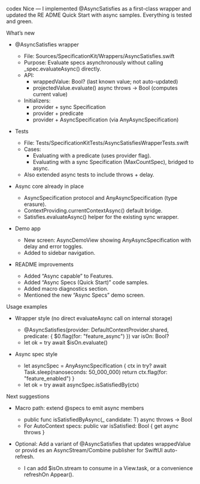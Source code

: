 codex
Nice — I implemented @AsyncSatisfies as a first-class wrapper and updated the RE
ADME Quick Start with async samples. Everything is tested and green.

What’s new

- @AsyncSatisfies wrapper
  - File: Sources/SpecificationKit/Wrappers/AsyncSatisfies.swift
  - Purpose: Evaluate specs asynchronously without calling _spec.evaluateAsync()
 directly.
  - API:
    - wrappedValue: Bool? (last known value; not auto-updated)
    - projectedValue.evaluate() async throws -> Bool (computes current value)
  - Initializers:
    - provider + sync Specification
    - provider + predicate
    - provider + AsyncSpecification (via AnyAsyncSpecification)

- Tests
  - File: Tests/SpecificationKitTests/AsyncSatisfiesWrapperTests.swift
  - Cases:
    - Evaluating with a predicate (uses provider flag).
    - Evaluating with a sync Specification (MaxCountSpec), bridged to async.
  - Also extended async tests to include throws + delay.

- Async core already in place
  - AsyncSpecification protocol and AnyAsyncSpecification<T> (type erasure).
  - ContextProviding.currentContextAsync() default bridge.
  - Satisfies.evaluateAsync() helper for the existing sync wrapper.

- Demo app
  - New screen: AsyncDemoView showing AnyAsyncSpecification with delay and error
 toggles.
  - Added to sidebar navigation.

- README improvements
  - Added “Async capable” to Features.
  - Added “Async Specs (Quick Start)” code samples.
  - Added macro diagnostics section.
  - Mentioned the new “Async Specs” demo screen.

Usage examples

- Wrapper style (no direct evaluateAsync call on internal storage)
  - @AsyncSatisfies(provider: DefaultContextProvider.shared,
                   predicate: { $0.flag(for: "feature_async") })
    var isOn: Bool?
  - let ok = try await $isOn.evaluate()

- Async spec style
  - let asyncSpec = AnyAsyncSpecification<EvaluationContext> { ctx in
      try? await Task.sleep(nanoseconds: 50_000_000)
      return ctx.flag(for: "feature_enabled")
    }
  - let ok = try await asyncSpec.isSatisfiedBy(ctx)

Next suggestions

- Macro path: extend @specs to emit async members
  - public func isSatisfiedByAsync(_ candidate: T) async throws -> Bool
  - For AutoContext specs: public var isSatisfied: Bool { get async throws }

- Optional: Add a variant of @AsyncSatisfies that updates wrappedValue or provid
es an AsyncStream/Combine publisher for SwiftUI auto-refresh.
  - I can add $isOn.stream to consume in a View.task, or a convenience refreshOn
Appear().

